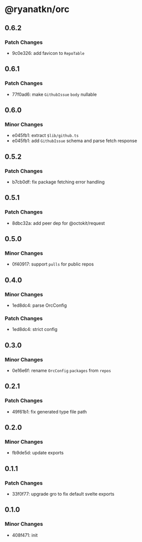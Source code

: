 # @ryanatkn/orc

## 0.6.2

### Patch Changes

- 9c0e326: add favicon to `RepoTable`

## 0.6.1

### Patch Changes

- 77f0ad6: make `GithubIssue` `body` nullable

## 0.6.0

### Minor Changes

- e045fb1: extract `$lib/github.ts`
- e045fb1: add `GithubIssue` schema and parse fetch response

## 0.5.2

### Patch Changes

- b7cb0df: fix package fetching error handling

## 0.5.1

### Patch Changes

- 8dbc32a: add peer dep for @octokit/request

## 0.5.0

### Minor Changes

- 0f40917: support `pulls` for public repos

## 0.4.0

### Minor Changes

- 1ed8dc4: parse OrcConfig

### Patch Changes

- 1ed8dc4: strict config

## 0.3.0

### Minor Changes

- 0e16e6f: rename `OrcConfig` `packages` from `repos`

## 0.2.1

### Patch Changes

- 49f61b1: fix generated type file path

## 0.2.0

### Minor Changes

- fb9de5d: update exports

## 0.1.1

### Patch Changes

- 33f0f77: upgrade gro to fix default svelte exports

## 0.1.0

### Minor Changes

- 408f471: init
